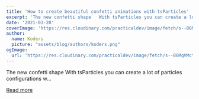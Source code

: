 ```yaml
---
title: 'How to create beautiful confetti animations with tsParticles'
excerpt: 'The new confetti shape   With tsParticles you can create a lot of particles configurations w...'
date: '2021-03-20'
coverImage: 'https://res.cloudinary.com/practicaldev/image/fetch/s--B6MqVMct--/c_imagga_scale,f_auto,fl_progressive,h_420,q_auto,w_1000/https://dev-to-uploads.s3.amazonaws.com/uploads/articles/6ibes169jx7efyd45tb9.png'
author:
  name: Koders
  picture: "assets/blog/authors/koders.png"
ogImage:
  url: 'https://res.cloudinary.com/practicaldev/image/fetch/s--B6MqVMct--/c_imagga_scale,f_auto,fl_progressive,h_420,q_auto,w_1000/https://dev-to-uploads.s3.amazonaws.com/uploads/articles/6ibes169jx7efyd45tb9.png'
---
```


The new confetti shape   With tsParticles you can create a lot of particles configurations w...

[Read more](https://dev.to/matteobruni/how-to-create-beautiful-confetti-animations-with-tsparticles-193)
